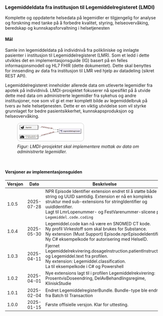 
### Legemiddeldata fra institusjon til Legemiddelregisteret (LMDI)

Komplette og oppdaterte helsedata på legemidler er tilgjengelig for analyse og forskning med tanke på å forbedre kvalitet, styring, helseovervåking, beredskap og kunnskapsforvaltning i helsetjenesten

#### Mål

Samle inn legemiddeldata på individnivå fra polikliniske og innlagte pasienter i institusjon til Legemiddelregisteret (LMR). Som et ledd i dette utvikles det en implementasjonsguide (IG) basert på en felles informasjonsmodell og HL7 FHIR (dette dokumentet). Dette skal benyttes for innsending av data fra institusjon til LMR ved hjelp av datadeling (sikret REST API).

Legemiddelregisteret inneholder allerede data om utleverte legemidler fra apotek på individnivå. LMDI-prosjektet fokuserer nå spesifikt på å utvide dette med data om administrerte legemidler fra sykehus og andre institusjoner, noe som vil gi et mer komplett bilde av legemiddelbruk på tvers av hele helsetjenesten. Dette er en viktig utvidelse som vil styrke grunnlaget for bedre pasientsikkerhet, kunnskapsproduksjon og helseovervåking.

<figure>
    <img src="lmdi-2.png" width="49%" style="border: 1px solid rgba(0, 0, 0, 0.2); border-radius: 10px; padding: 5px;">
    <figcaption style="font-style: italic; font-size: 14px; margin-top: 5px;">
        Figur: LMDI-prosjektet skal implementere mottak av data om administrerte legemidler.
    </figcaption>
</figure>
<br clear="all"/>


#### Versjoner av implementasjonsguiden

| Versjon | Dato | Beskrivelse |
|---------|------|-------------|
| 1.0.5 | 2025-07-28 | NPR Episode Identifier extension endret til å støtte både string og UUID samtidig. Extension er nå en kompleks struktur med sub-extensions for stringIdentifier og uuidIdentifier.<br/>Lagt til LmrLopenummer- og FestVarenummer-slicene på `Legemiddel.code.coding` |
| 1.0.4 | 2025-05-30 | Legemiddel.code kan nå være en SNOMED CT kode.<br/> Ny profil Virkestoff som skal brukes for Substance.<br/>Ny extension (Must Support) Episode.nprEpisodeIdentifier. <br/> Ny C# eksempelkode for autorisering med HelseID.  |
| 1.0.3 | 2025-04-11 | Fjernet Legemiddelrekvirering.dosageInstruction.patientInstruction og Legemiddel.text fra profilen. <br/> Ny extension: Legemiddel.classification. <br/> La til eksempelkode i C# og Powershell   |
| 1.0.2 | 2025-04-01 | Nye extensions lagt til i profilen Legemiddelrekvirering: ProsentvisDoseendring, DelAvBehandlingsregime, KliniskStudie   |
| 1.0.1 | 2025-02-04 | Endret LegemiddelregisterBundle. Bundle-type ble endret fra Batch til Transaction  |
| 1.0.0 | 2025-01-15 | Første offisielle versjon. Klar for uttesting. |
